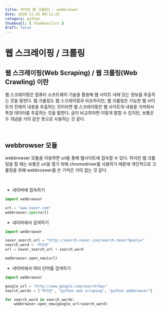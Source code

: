 ```yaml
---
title: 파이썬 웹 크롤링1 - webbroswer
date: 2020-11-25 00:11:23
category: python
thumbnail: { thumbnailSrc }
draft: false
---
```


# 웹 스크레이핑 / 크롤링

## 웹 스크레이핑(Web Scraping) / 웹 크롤링(Web Crawling) 이란

웹 스크레이핑은 컴퓨터 소프트웨어 기술을 활용해 웹 사이트 내에 있는 정보를 추출하는 것을 말한다. 웹 크롤링도 웹 스크레이핑과 비슷하지만, 웹 크롤링은 가능한 웹 사이트의 전체의 내용을 추출하는 것이라면 웹 스크레이핑은 웹 사이트의 내용을 가져와서 특정 데이터를 추출하는 것을 말한다. 굳이 비교하자면 이렇게 말할 수 있지만, 보통은 두 개념을 거의 같은 뜻으로 사용하는 것 같다.

</br>

## webbrowser 모듈

webbrowser 모듈을 이용하면 url을 통해 웹사이트에 접속할 수 있다. 하지만 웹 크롤링을 할 때는 보통은 url을 열기 위해 chromedriver를 사용하기 때문에 개인적으로 크롤링을 위해 webbroswer를 쓴 기억은 거의 없는 것 같다.

</br>

- 네이버에 접속하기

```python
import webbrowser

url = "www.naver.com"
webbrowser.open(url)
```

- 네이버에서 검색하기

```python
import webbrowser

naver_search_url = "http://search.naver.com/search.naver?query="
search_word = '파이썬'
url = naver_search_url + search_word

webbrowser.open_new(url)
```

- 네이버에서 여러 단어를 검색하기

```python
import webbrowser

google_url = "http://www.google.com/search?&q="
search_words = ['파이썬', "python web scraping", "python webbrowser"]

for search_word in search_words:
    webbrowser.open_new(google_url+search_word)
```
